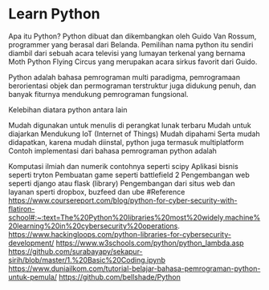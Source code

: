 # Learn Python

Apa itu Python?
Python dibuat dan dikembangkan oleh Guido Van Rossum, programmer yang berasal dari Belanda. Pemilihan nama python itu sendiri diambil dari sebuah acara televisi yang lumayan terkenal yang bernama Moth Python Flying Circus yang merupakan acara sirkus favorit dari Guido.

Python adalah bahasa pemrograman multi paradigma, pemrogramaan berorientasi objek dan permograman terstruktur juga didukung penuh, dan banyak fiturnya mendukung pemrograman fungsional.

Kelebihan diatara python antara lain

Mudah digunakan untuk menulis di perangkat lunak terbaru
Mudah untuk diajarkan
Mendukung IoT (Internet of Things)
Mudah dipahami
Serta mudah didapatkan, karena mudah diinstal, python juga termasuk multiplatform
Contoh implementasi dari bahasa pemrograman python adalah

Komputasi ilmiah dan numerik contohnya seperti scipy
Aplikasi bisnis seperti tryton
Pembuatan game seperti battlefield 2
Pengembangan web seperti django atau flask (library)
Pengembangan dari situs web dan layanan sperti dropbox, buzfeed dan ube
#Reference
https://www.coursereport.com/blog/python-for-cyber-security-with-flatiron-school#:~:text=The%20Python%20libraries%20most%20widely,machine%20learning%20in%20cybersecurity%20operations.
https://www.hackingloops.com/python-libraries-for-cybersecurity-development/
https://www.w3schools.com/python/python_lambda.asp
https://github.com/surabayapy/sekapur-sirih/blob/master/1.%20Basic%20Coding.ipynb
https://www.duniailkom.com/tutorial-belajar-bahasa-pemrograman-python-untuk-pemula/
https://github.com/bellshade/Python